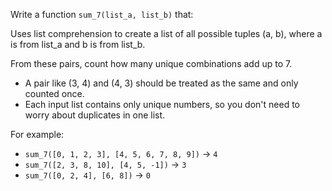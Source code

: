 Write a function `sum_7(list_a, list_b)` that:

Uses list comprehension to create a list of all possible tuples (a, b), where a is from list_a and b is from list_b.

From these pairs, count how many unique combinations add up to 7.
- A pair like (3, 4) and (4, 3) should be treated as the same and only counted once.
- Each input list contains only unique numbers, so you don't need to worry about duplicates in one list.

For example:
- `sum_7([0, 1, 2, 3], [4, 5, 6, 7, 8, 9])` → `4`
- `sum_7([2, 3, 8, 10], [4, 5, -1])` → `3`
- `sum_7([0, 2, 4], [6, 8])` → `0`

